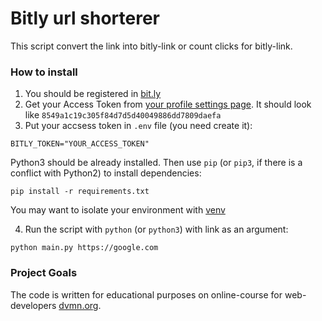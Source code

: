 # Bitly url shorterer

This script convert the link into bitly-link or count clicks for bitly-link.

### How to install

1. You should be registered in [bit.ly](https://bit.ly)
2. Get your Access Token from [your profile settings page](https://app.bitly.com/settings/api/).
It should look like `8549a1c19c305f84d7d5d40049886dd7809daefa`
3. Put your accsess token in `.env` file (you need create it):
```
BITLY_TOKEN="YOUR_ACCESS_TOKEN"
```

Python3 should be already installed. 
Then use `pip` (or `pip3`, if there is a conflict with Python2) to install dependencies:
```
pip install -r requirements.txt
```
You may want to isolate your environment with [venv](https://docs.python.org/3/library/venv.html)

4. Run the script with `python` (or `python3`) with link as an argument:
```
python main.py https://google.com
```

### Project Goals

The code is written for educational purposes on online-course for web-developers [dvmn.org](https://dvmn.org/).